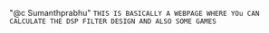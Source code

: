 "@c Sumanthprabhu"
```THIS IS BASICALLY A WEBPAGE WHERE YOu CAN CALCULATE THE DSP FILTER DESIGN AND ALSO SOME GAMES```